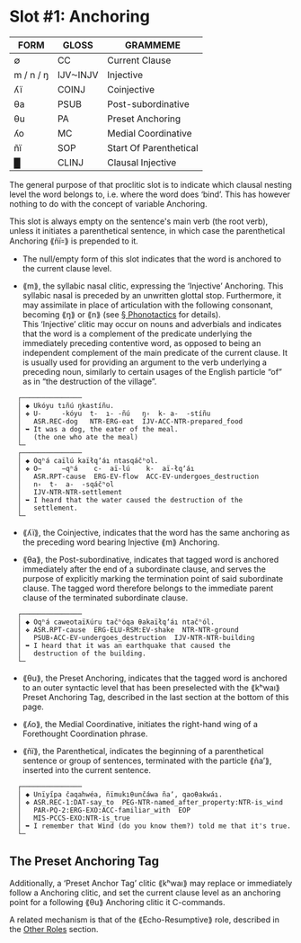 # Slot #1: Anchoring

|                FORM                 |  GLOSS   |                GRAMMEME                 |
|-------------------------------------|----------|-----------------------------------------|
| ∅                                   | CC       | Current Clause                          |
| m / n / ŋ                           | IJV⁓INJV | Injective                               |
| ʎï                                  | COINJ    | Coinjective                             |
| θa                                  | PSUB     | Post-subordinative                      |
| θu                                  | PA       | Preset Anchoring                        |
| ʎo                                  | MC       | Medial Coordinative                     |
| ñï                                  | SOP      | Start Of Parenthetical                  |
| █                                   | CLINJ    | Clausal Injective                       |

The general purpose of that proclitic slot is to indicate which clausal nesting level the word belongs to, i.e. where the word does ‘bind’. This has however nothing to do with the concept of variable Anchoring.  
  
This slot is always empty on the sentence's main verb (the root verb), unless it initiates a parenthetical sentence, in which case the parenthetical Anchoring ⟪ñï꞊⟫ is prepended to it.  
  
* The null/empty form of this slot indicates that the word is anchored to the current clause level.  
  
* ⟪m⟫, the syllabic nasal clitic, expressing the ‘Injective’ Anchoring. This syllabic nasal is preceded by an unwritten glottal stop. Furthermore, it may assimilate in place of articulation with the following consonant, becoming ⟪ŋ⟫ or ⟪n⟫ (see [§ Phonotactics](../phonotactics.md) for details).  
This ‘Injective’ clitic may occur on nouns and adverbials and indicates that the word is a complement of the predicate underlying the immediately preceding contentive word, as opposed to being an independent complement of the main predicate of the current clause. It is usually used for providing an argument to the verb underlying a preceding noun, similarly to certain usages of the English particle “of” as in “the destruction of the village”.    

```  
  ┌───────────────  
  │ ◆ Ukóyu tıñú ŋkastíñu.  
  │ ❖ U-     -kóyu  t-  ı- -ñú   ŋ꞊  k- a-  -stíñu
  │   ASR.REC-dog   NTR-ERG-eat  IJV꞊ACC-NTR-prepared_food  
  │ ➥ It was a dog, the eater of the meal.
  │   (the one who ate the meal)  
  └─  
  ┌───────────────  
  │ ◆ Oqʰá caïlú kaïłqʼáı ntasqáčʰol.  
  │ ❖ O−     −qʰá    c-  aï-lú    k-  aï-łqʼáı
  │   ASR.RPT-cause  ERG-EV-flow  ACC-EV-undergoes_destruction
  │   n꞊  t-  a-  -sqáčʰol
  │   IJV꞊NTR-NTR-settlement  
  │ ➥ I heard that the water caused the destruction of the
  │   settlement.  
  └─  
```  

* ⟪ʎï⟫, the Coinjective, indicates that the word has the same anchoring as the preceding word bearing Injective ⟪m⟫ Anchoring.

* ⟪θa⟫, the Post-subordinative, indicates that tagged word is anchored immediately after the end of a subordinate clause, and serves the purpose of explicitly marking the termination point of said subordinate clause. The tagged word therefore belongs to the immediate parent clause of the terminated subordinate clause.

```
  ┌───────────────  
  │ ◆ Oqʰá caweotaïƛúru tačʰóqa θakaïłqʼáı ntačʰól.  
  │ ❖ ASR.RPT-cause  ERG-ELU-RSM:EV-shake  NTR-NTR-ground
  │   PSUB꞊ACC-EV-undergoes_destruction  IJV꞊NTR-NTR-building 
  │ ➥ I heard that it was an earthquake that caused the
  │   destruction of the building.  
  └─  
```

* ⟪θu⟫, the Preset Anchoring, indicates that the tagged word is anchored to an outer syntactic level that has been preselected with the ⟪kʰwaı⟫ Preset Anchoring Tag, described in the last section at the bottom of this page.

* ⟪ʎo⟫, the Medial Coordinative, initiates the right-hand wing of a Forethought Coordination phrase.

* ⟪ñï⟫, the Parenthetical, indicates the beginning of a parenthetical sentence or group of sentences, terminated with the particle ⟪ñaʼ⟫, inserted into the current sentence.
  
```
  ┌───────────────  
  │ ◆ Unïyı̋pa čaqahwéa, ñïmukıθunčáwa ñaʼ, qaoθakwáı.
  │ ❖ ASR.REC-1:DAT-say_to  PEG-NTR-named_after_property:NTR-is_wind
  │   PAR꞊PQ-2:ERG-EXO:ACC-familiar_with  EOP
  │   MIS-PCCS-EXO:NTR-is_true
  │ ➥ I remember that Wind (do you know them?) told me that it's true.
  └─  
```

## The Preset Anchoring Tag

Additionally, a ‘Preset Anchor Tag’ clitic ⟪kʰwaı⟫ may replace or immediately follow a Anchoring clitic, and set the current clause level as an anchoring point for a following ⟪θu⟫ Anchoring clitic it C-commands.

A related mechanism is that of the ⟪Echo-Resumptive⟫ role, described in the [Other Roles](./roles/other-roles.md) section.

